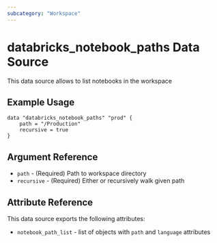 ```yaml
---
subcategory: "Workspace"
---
```

# databricks_notebook_paths Data Source

This data source allows to list notebooks in the workspace

## Example Usage

```hcl
data "databricks_notebook_paths" "prod" {
    path = "/Production"
    recursive = true
}
```

## Argument Reference

* `path` - (Required) Path to workspace directory
* `recursive` - (Required) Either or recursively walk given path

## Attribute Reference

This data source exports the following attributes:

* `notebook_path_list` - list of objects with `path` and `language` attributes
